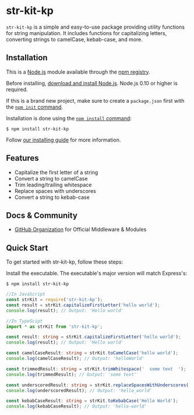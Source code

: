 # str-kit-kp

`str-kit-kp` is a simple and easy-to-use package providing utility functions for string manipulation. It includes functions for capitalizing letters, converting strings to camelCase, kebab-case, and more.

## Installation

This is a [Node.js](https://nodejs.org/en/) module available through the
[npm registry](https://www.npmjs.com/).

Before installing, [download and install Node.js](https://nodejs.org/en/download/).
Node.js 0.10 or higher is required.

If this is a brand new project, make sure to create a `package.json` first with
the [`npm init` command](https://docs.npmjs.com/creating-a-package-json-file).

Installation is done using the
[`npm install` command](https://docs.npmjs.com/getting-started/installing-npm-packages-locally):

```console
$ npm install str-kit-kp
```

Follow [our installing guide](http://expressjs.com/en/starter/installing.html)
for more information.

## Features

  * Capitalize the first letter of a string
  * Convert a string to camelCase
  * Trim leading/trailing whitespace
  * Replace spaces with underscores
  * Convert a string to kebab-case

## Docs & Community

  * [GitHub Organization](https://github.com/kushalP7/string-manipulation-NPM-package-str-kit-kp.git) for Official Middleware & Modules

## Quick Start

  To get started with str-kit-kp, follow these steps:

  Install the executable. The executable's major version will match Express's:

```console
$ npm install str-kit-kp
```

```js
//In JavaScript
const strKit = require('str-kit-kp');
const result = strKit.capitalizeFirstLetter('hello world');
console.log(result); // Output: 'Hello world'
```

```ts
//In TypeScipt
import * as strKit from 'str-kit-kp';

const result: string = strKit.capitalizeFirstLetter('hello world');
console.log(result); // Output: 'Hello world'

const camelCaseResult: string = strKit.toCamelCase('hello world');
console.log(camelCaseResult); // Output: 'helloWorld'

const trimmedResult: string = strKit.trimWhitespace('  some text  ');
console.log(trimmedResult); // Output: 'some text'

const underscoredResult: string = strKit.replaceSpacesWithUnderscores('hello world');
console.log(underscoredResult); // Output: 'hello_world'

const kebabCaseResult: string = strKit.toKebabCase('Hello World');
console.log(kebabCaseResult); // Output: 'hello-world'
```